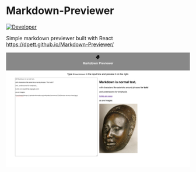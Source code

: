 # Markdown-Previewer
[![Developer](https://img.shields.io/badge/Developer-dillon-red.svg)](http://dillon.ml/)

Simple markdown previewer built with React
https://dpett.github.io/Markdown-Previewer/

![image](image.png)
